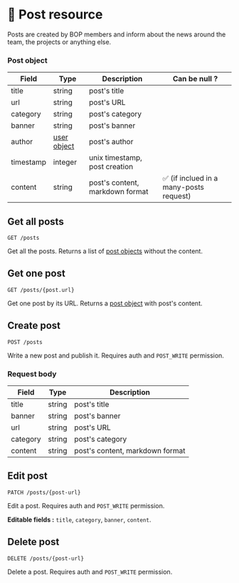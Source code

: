 # 📰 Post resource

Posts are created by BOP members and inform about the news around the team, the projects or anything else.

### Post object

| Field     | Type                               | Description                     | Can be null ?                           |
| --------- | ---------------------------------- | ------------------------------- | --------------------------------------- |
| title     | string                             | post's title                    |                                         |
| url       | string                             | post's URL                      |                                         |
| category  | string                             | post's category                 |                                         |
| banner    | string                             | post's banner                   |                                         |
| author    | [user object](User.md#user-object) | post's author                   |                                         |
| timestamp | integer                            | unix timestamp, post creation   |                                         |
| content   | string                             | post's content, markdown format | ✅ (if inclued in a many-posts request) |

## Get all posts

`GET /posts`

Get all the posts. Returns a list of [post objects](#post-object) without the content.

## Get one post

`GET /posts/{post.url}`

Get one post by its URL. Returns a [post object](#post-object) with post's content.

## Create post

`POST /posts`

Write a new post and publish it. Requires auth and `POST_WRITE` permission.

### Request body

| Field    | Type   | Description                     |
| -------- | ------ | ------------------------------- |
| title    | string | post's title                    |
| banner   | string | post's banner                   |
| url      | string | post's URL                      |
| category | string | post's category                 |
| content  | string | post's content, markdown format |

## Edit post

`PATCH /posts/{post-url}`

Edit a post. Requires auth and `POST_WRITE` permission.

**Editable fields :** `title`, `category`, `banner`, `content`.

## Delete post

`DELETE /posts/{post-url}`

Delete a post. Requires auth and `POST_WRITE` permission.
